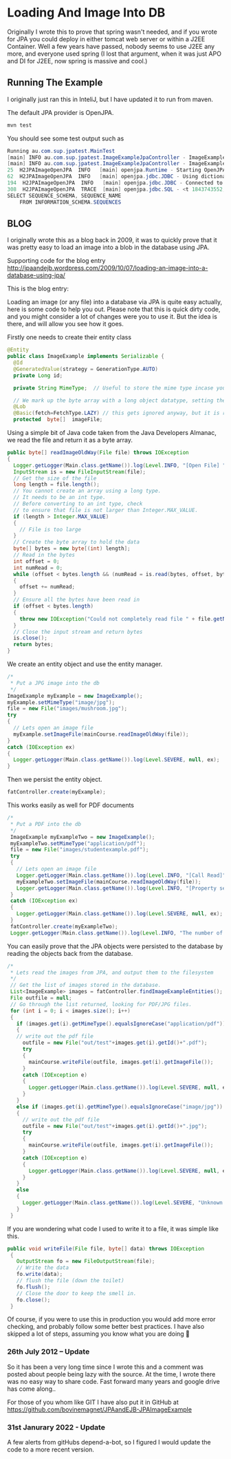 # Loading And Image Into DB #

Originally I wrote this to prove that spring wasn't needed, and if you wrote for JPA you could deploy in either tomcat web server or within a J2EE Container.  Well a few years have passed, nobody seems to use J2EE any more, and everyone used spring (I lost that argument, when it was just APO and DI for J2EE, now spring is massive and cool.)

## Running The Example ##

I originally just ran this in InteliJ, but I have updated it to run from maven.


The default JPA provider is OpenJPA.

````bash
mvn test
````

You should see some test output such as

````java
Running au.com.sup.jpatest.MainTest
[main] INFO au.com.sup.jpatest.ImageExampleJpaController - ImageExampleJPAController.constructor
[main] INFO au.com.sup.jpatest.ImageExampleJpaController - ImageExampleJPAController.create
25  H2JPAImageOpenJPA  INFO   [main] openjpa.Runtime - Starting OpenJPA 3.2.0
62  H2JPAImageOpenJPA  INFO   [main] openjpa.jdbc.JDBC - Using dictionary class "org.apache.openjpa.jdbc.sql.H2Dictionary".
194  H2JPAImageOpenJPA  INFO   [main] openjpa.jdbc.JDBC - Connected to H2 version 2.1 using JDBC driver H2 JDBC Driver version 2.1.210 (2022-01-17).
308  H2JPAImageOpenJPA  TRACE  [main] openjpa.jdbc.SQL - <t 1843743552, conn 1139609587> executing prepstmnt 15094126 
SELECT SEQUENCE_SCHEMA, SEQUENCE_NAME 
    FROM INFORMATION_SCHEMA.SEQUENCES 
````


## BLOG ##

I originally wrote this as a blog back in 2009, it was to quickly prove that it was pretty easy to load an image into a blob in the database using JPA.

Supporting code for the blog entry http://jpaandejb.wordpress.com/2009/10/07/loading-an-image-into-a-database-using-jpa/

This is the blog entry:



Loading an image (or any file)  into a database via JPA is quite easy actually, here is some code to help you out.  Please note that this is quick dirty code, and you might consider a lot of changes were you to use it.  But the idea is there, and will allow you  see how it goes.

Firstly one needs to create their entity class

````java
@Entity
public class ImageExample implements Serializable {
  @Id
  @GeneratedValue(strategy = GenerationType.AUTO)
  private Long id;

  private String MimeType;  // Useful to store the mime type incase you want to send it back via a servlet.

  // We mark up the byte array with a long object datatype, setting the fetch type to lazy.
  @Lob
  @Basic(fetch=FetchType.LAZY) // this gets ignored anyway, but it is recommended for blobs
  protected  byte[]  imageFile;
````

Using a simple bit of Java code taken from the Java Developers Almanac, we read the file and return it as a byte array.

````java
public byte[] readImageOldWay(File file) throws IOException
{
  Logger.getLogger(Main.class.getName()).log(Level.INFO, "[Open File] " + file.getAbsolutePath());
  InputStream is = new FileInputStream(file);
  // Get the size of the file
  long length = file.length();
  // You cannot create an array using a long type.
  // It needs to be an int type.
  // Before converting to an int type, check
  // to ensure that file is not larger than Integer.MAX_VALUE.
  if (length > Integer.MAX_VALUE)
  {
    // File is too large
  }
  // Create the byte array to hold the data
  byte[] bytes = new byte[(int) length];
  // Read in the bytes
  int offset = 0;
  int numRead = 0;
  while (offset < bytes.length && (numRead = is.read(bytes, offset, bytes.length - offset)) >= 0)
  {
    offset += numRead;
  }
  // Ensure all the bytes have been read in
  if (offset < bytes.length)
  {
    throw new IOException("Could not completely read file " + file.getName());
  }
  // Close the input stream and return bytes
  is.close();
  return bytes;
}
````

We create an entity object and use the entity manager.

````java
/*
 * Put a JPG image into the db
 */
ImageExample myExample = new ImageExample();
myExample.setMimeType("image/jpg");
file = new File("images/mushroom.jpg");
try
{
  // Lets open an image file
  myExample.setImageFile(mainCourse.readImageOldWay(file));
}
catch (IOException ex)
{
  Logger.getLogger(Main.class.getName()).log(Level.SEVERE, null, ex);
}
````

Then we persist the entity object.

````java
fatController.create(myExample);
````

This works easily as well for PDF documents

````java
/*
 * Put a PDF into the db
 */
 ImageExample myExampleTwo = new ImageExample();
 myExampleTwo.setMimeType("application/pdf");
 file = new File("images/studentexample.pdf");
 try
 {
   // Lets open an image file
   Logger.getLogger(Main.class.getName()).log(Level.INFO, "[Call Read]");
   myExampleTwo.setImageFile(mainCourse.readImageOldWay(file));
   Logger.getLogger(Main.class.getName()).log(Level.INFO, "[Property set]");
 }
 catch (IOException ex)
 {
   Logger.getLogger(Main.class.getName()).log(Level.SEVERE, null, ex);
 }
 fatController.create(myExampleTwo);
 Logger.getLogger(Main.class.getName()).log(Level.INFO, "The number of objects is : " + fatController.getImageExampleCount());
````

You can easily prove that the JPA objects were persisted to the database by reading the objects back from the database.

````java
/*
 * Lets read the images from JPA, and output them to the filesystem
 */
 // Get the list of images stored in the database.
 List<ImageExample> images = fatController.findImageExampleEntities();
 File outfile = null;
 // Go through the list returned, looking for PDF/JPG files.
 for (int i = 0; i < images.size(); i++)
 {
   if (images.get(i).getMimeType().equalsIgnoreCase("application/pdf"))
   {
   // write out the pdf file
     outfile = new File("out/test"+images.get(i).getId()+".pdf");
     try
     {
       mainCourse.writeFile(outfile, images.get(i).getImageFile());
     }
     catch (IOException e)
     {
       Logger.getLogger(Main.class.getName()).log(Level.SEVERE, null, e);
     }
   }
   else if (images.get(i).getMimeType().equalsIgnoreCase("image/jpg"))
   {
     // write out the pdf file
     outfile = new File("out/test"+images.get(i).getId()+".jpg");
     try
     {
       mainCourse.writeFile(outfile, images.get(i).getImageFile());
     }
     catch (IOException e)
     {
       Logger.getLogger(Main.class.getName()).log(Level.SEVERE, null, e);
     }
   }
   else
   {
     Logger.getLogger(Main.class.getName()).log(Level.SEVERE, "Unknown file type");
   }
 }
````

If you are wondering what code I used to write it to a file, it was simple like this.

````java
public void writeFile(File file, byte[] data) throws IOException
 {
   OutputStream fo = new FileOutputStream(file);
   // Write the data
   fo.write(data);
   // flush the file (down the toilet)
   fo.flush();
   // Close the door to keep the smell in.
   fo.close();
 }
````

Of course, if you were to use this in production you would add more error checking, and probably follow some better best practices. I have also skipped a lot of steps, assuming you know what you are doing 🙂

### 26th July 2012 – Update ###

So it has been a very long time since I wrote this and a comment was posted about people being lazy with the source.  At the time, I wrote there  was no easy way to share code.  Fast forward many years and google drive has come along..


For those of you whom like GIT I have also put it in GitHub at https://github.com/bovinemagnet/JPAandEJB-JPAImageExample


### 31st Janurary 2022 - Update ###

A few alerts from gitHubs depend-a-bot, so I figured I would update the code to a more recent version.